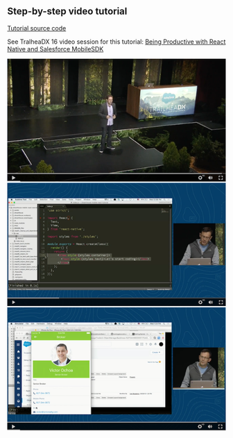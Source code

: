 ## Step-by-step video tutorial

[Tutorial source code](/tutorial/)

See TralheaDX 16 video session for this tutorial: [Being Productive with React Native and Salesforce MobileSDK](https://www.salesforce.com/video/249287/)

![TrailheaDX talk](/tutorial_video/README_files/video1.png?raw=true)  
![TrailheaDX talk](/tutorial_video/README_files/video3.png?raw=true)
![TrailheaDX talk](/tutorial_video/README_files/video2.png?raw=true)
